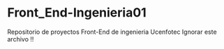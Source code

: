 # Front_End-Ingenieria01
Repositorio de proyectos Front-End de ingenieria Ucenfotec
Ignorar este archivo !!

